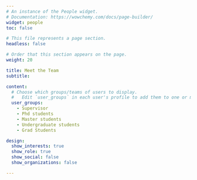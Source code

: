 ```yaml
---
# An instance of the People widget.
# Documentation: https://wowchemy.com/docs/page-builder/
widget: people
toc: false

# This file represents a page section.
headless: false

# Order that this section appears on the page.
weight: 20

title: Meet the Team
subtitle:

content:
  # Choose which groups/teams of users to display.
  #   Edit `user_groups` in each user's profile to add them to one or more of these groups.
  user_groups:
    - Supervisor
    - Phd students
    - Master students
    - Undergraduate students
    - Grad Students

design:
  show_interests: true
  show_role: true
  show_social: false
  show_organizations: false

---
```


